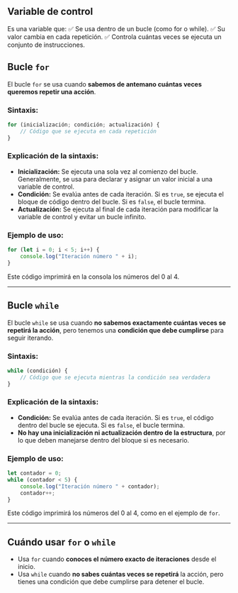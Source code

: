 ## Variable de control
Es una variable que: 
✅ Se usa dentro de un bucle (como for o while).
✅ Su valor cambia en cada repetición.
✅ Controla cuántas veces se ejecuta un conjunto de instrucciones.

## Bucle `for`
El bucle `for` se usa cuando **sabemos de antemano cuántas veces queremos repetir una acción**.

### **Sintaxis:**
```javascript
for (inicialización; condición; actualización) {
    // Código que se ejecuta en cada repetición
}
```
### **Explicación de la sintaxis:**
- **Inicialización:** Se ejecuta una sola vez al comienzo del bucle. Generalmente, se usa para declarar y asignar un valor inicial a una variable de control.
- **Condición:** Se evalúa antes de cada iteración. Si es `true`, se ejecuta el bloque de código dentro del bucle. Si es `false`, el bucle termina.
- **Actualización:** Se ejecuta al final de cada iteración para modificar la variable de control y evitar un bucle infinito.

### **Ejemplo de uso:**
```javascript
for (let i = 0; i < 5; i++) {
    console.log("Iteración número " + i);
}
```
Este código imprimirá en la consola los números del 0 al 4.

---

## Bucle `while`
El bucle `while` se usa cuando **no sabemos exactamente cuántas veces se repetirá la acción**, pero tenemos una **condición que debe cumplirse** para seguir iterando.

### **Sintaxis:**
```javascript
while (condición) {
    // Código que se ejecuta mientras la condición sea verdadera
}
```
### **Explicación de la sintaxis:**
- **Condición:** Se evalúa antes de cada iteración. Si es `true`, el código dentro del bucle se ejecuta. Si es `false`, el bucle termina.
- **No hay una inicialización ni actualización dentro de la estructura**, por lo que deben manejarse dentro del bloque si es necesario.

### **Ejemplo de uso:**
```javascript
let contador = 0;
while (contador < 5) {
    console.log("Iteración número " + contador);
    contador++;
}
```
Este código imprimirá los números del 0 al 4, como en el ejemplo de `for`.

---

## Cuándo usar `for` o `while`
- Usa `for` cuando **conoces el número exacto de iteraciones** desde el inicio.
- Usa `while` cuando **no sabes cuántas veces se repetirá** la acción, pero tienes una condición que debe cumplirse para detener el bucle.
